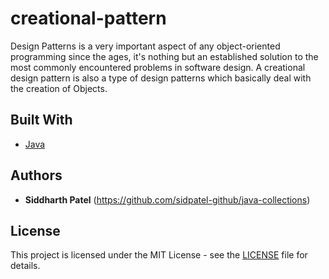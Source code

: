 # creational-pattern

Design Patterns is a very important aspect of any object-oriented programming since the ages, it's nothing but an established solution to the 
most commonly encountered problems in software design. A creational design pattern is also a type of design patterns which basically deal with the 
creation of Objects.

## Built With

* [Java](https://www.java.com/en/)

## Authors

* **Siddharth Patel** (https://github.com/sidpatel-github/java-collections)

## License

This project is licensed under the MIT License - see the [LICENSE](LICENSE.md) file for details.
